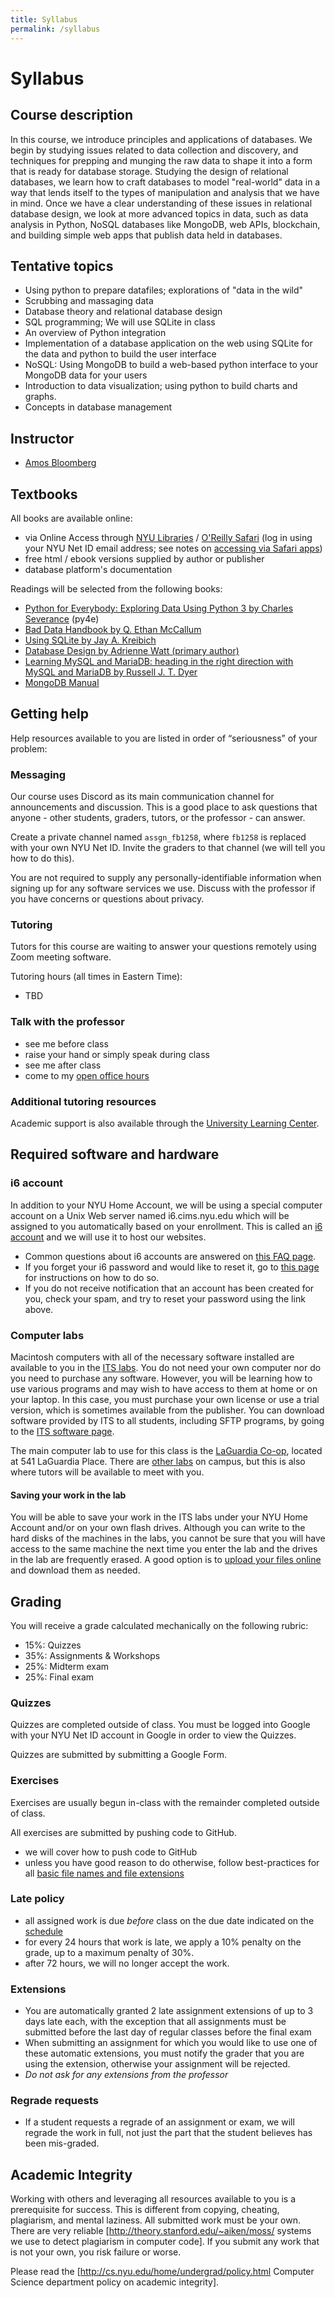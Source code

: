 ```yaml
---
title: Syllabus
permalink: /syllabus
---
```


# Syllabus

## Course description

In this course, we introduce principles and applications of databases. We begin by studying issues related to data collection and discovery, and techniques for prepping and munging the raw data to shape it into a form that is ready for database storage. Studying the design of relational databases, we learn how to craft databases to model "real-world" data in a way that lends itself to the types of manipulation and analysis that we have in mind. Once we have a clear understanding of these issues in relational database design, we look at more advanced topics in data, such as data analysis in Python, NoSQL databases like MongoDB, web APIs, blockchain, and building simple web apps that publish data held in databases.

## Tentative topics

- Using python to prepare datafiles; explorations of "data in the wild"
- Scrubbing and massaging data
- Database theory and relational database design
- SQL programming; We will use SQLite in class
- An overview of Python integration
- Implementation of a database application on the web using SQLite for the data and python to build the user interface
- NoSQL: Using MongoDB to build a web-based python interface to your MongoDB data for your users
- Introduction to data visualization; using python to build charts and graphs.
- Concepts in database management

## Instructor

- [Amos Bloomberg](https://amosbloomberg.com)

## Textbooks

All books are available online:

- via Online Access through [NYU Libraries](https://library.nyu.edu/) / [O&#39;Reilly Safari](https://learning.oreilly.com/) (log in using your NYU Net ID email address; see notes on [accessing via Safari apps](https://knowledge.kitchen/Accessing_books_on_O'Reilly_Safari))
- free html / ebook versions supplied by author or publisher
- database platform&#39;s documentation

Readings will be selected from the following books:

- [Python for Everybody: Exploring Data Using Python 3 by Charles Severance](https://www.py4e.com/html3/) (py4e)
- [Bad Data Handbook by Q. Ethan McCallum](https://bobcat.library.nyu.edu/primo-explore/fulldisplay?docid=nyu_aleph005835927&context=L&vid=NYU&lang=en_US)
- [Using SQLite by Jay A. Kreibich](https://bobcat.library.nyu.edu/primo-explore/fulldisplay?docid=nyu_aleph007031845&context=L&vid=NYU&lang=en_US)
- [Database Design by Adrienne Watt (primary author)](https://opentextbc.ca/dbdesign01/)
- [Learning MySQL and MariaDB: heading in the right direction with MySQL and MariaDB by Russell J. T. Dyer](https://bobcat.library.nyu.edu/primo-explore/fulldisplay?docid=nyu_aleph005573381&context=L&vid=NYU&lang=en_US)
- [MongoDB Manual](https://docs.mongodb.com/manual/introduction/)

## Getting help

Help resources available to you are listed in order of “seriousness” of your problem:

### Messaging

Our course uses Discord as its main communication channel for announcements and discussion. This is a good place to ask questions that anyone - other students, graders, tutors, or the professor - can answer.

Create a private channel named `assgn_fb1258`, where `fb1258` is replaced with your own NYU Net ID. Invite the graders to that channel (we will tell you how to do this).

You are not required to supply any personally-identifiable information when signing up for any software services we use. Discuss with the professor if you have concerns or questions about privacy.

### Tutoring

Tutors for this course are waiting to answer your questions remotely using Zoom meeting software.

Tutoring hours (all times in Eastern Time):

- TBD

### Talk with the professor

- see me before class
- raise your hand or simply speak during class
- see me after class
- come to my [open office hours](https://knowledge.kitchen/Amos_Bloomberg#Contact_Info)

### Additional tutoring resources

Academic support is also available through the [University Learning Center](http://www.nyu.edu/ulc).

## Required software and hardware

### i6 account

In addition to your NYU Home Account, we will be using a special computer account on a Unix Web server named i6.cims.nyu.edu which will be assigned to you automatically based on your enrollment. This is called an [i6 account](http://cims.nyu.edu/webapps/content/systems/resources/i6) and we will use it to host our websites.

- Common questions about i6 accounts are answered on [this FAQ page](https://cims.nyu.edu/webapps/content/systems/resources/i6/faq).
- If you forget your i6 password and would like to reset it, go to [this page](https://cims.nyu.edu/webapps/content/systems/resources/i6/resetpassword) for instructions on how to do so.
- If you do not receive notification that an account has been created for you, check your spam, and try to reset your password using the link above.

### Computer labs

Macintosh computers with all of the necessary software installed are available to you in the [ITS labs](http://www.nyu.edu/its/labs/). You do not need your own computer nor do you need to purchase any software. However, you will be learning how to use various programs and may wish to have access to them at home or on your laptop. In this case, you must purchase your own license or use a trial version, which is sometimes available from the publisher. You can download software provided by ITS to all students, including SFTP programs, by going to the [ITS software page](https://www.nyu.edu/its/software/).

The main computer lab to use for this class is the [LaGuardia Co-op](http://www.nyu.edu/life/information-technology/locations-and-facilities/student-technology-centers/laguardia-co-op.html), located at 541 LaGuardia Place. There are [other labs](http://www.nyu.edu/its/labs/) on campus, but this is also where tutors will be available to meet with you.

#### Saving your work in the lab

You will be able to save your work in the ITS labs under your NYU Home Account and/or on your own flash drives. Although you can write to the hard disks of the machines in the labs, you cannot be sure that you will have access to the same machine the next time you enter the lab and the drives in the lab are frequently erased. A good option is to [upload your files online](https://knowledge.kitchen/Transfer_files_to_the_i6_web_server) and download them as needed.

## Grading

You will receive a grade calculated mechanically on the following rubric:

- 15%: Quizzes
- 35%: Assignments & Workshops
- 25%: Midterm exam
- 25%: Final exam

### Quizzes

Quizzes are completed outside of class. You must be logged into Google with your NYU Net ID account in Google in order to view the Quizzes.

Quizzes are submitted by submitting a Google Form.

### Exercises

Exercises are usually begun in-class with the remainder completed outside of class.

All exercises are submitted by pushing code to GitHub.

- we will cover how to push code to GitHub
- unless you have good reason to do otherwise, follow best-practices for all [basic file names and file extensions](https://knowledge.kitchen/Basic_computer_concepts#File_names)

### Late policy

- all assigned work is due _before_ class on the due date indicated on the [schedule](./schedule)
- for every 24 hours that work is late, we apply a 10% penalty on the grade, up to a maximum penalty of 30%.
- after 72 hours, we will no longer accept the work.

### Extensions

- You are automatically granted 2 late assignment extensions of up to 3 days late each, with the exception that all assignments must be submitted before the last day of regular classes before the final exam
- When submitting an assignment for which you would like to use one of these automatic extensions, you must notify the grader that you are using the extension, otherwise your assignment will be rejected.
- _Do not ask for any extensions from the professor_

### Regrade requests

- If a student requests a regrade of an assignment or exam, we will regrade the work in full, not just the part that the student believes has been mis-graded.

## Academic Integrity

Working with others and leveraging all resources available to you is a prerequisite for success. This is different from copying, cheating, plagiarism, and mental laziness. All submitted work must be your own. There are very reliable [http://theory.stanford.edu/~aiken/moss/ systems we use to detect plagiarism in computer code]. If you submit any work that is not your own, you risk failure or worse.

Please read the [http://cs.nyu.edu/home/undergrad/policy.html Computer Science department policy on academic integrity].
